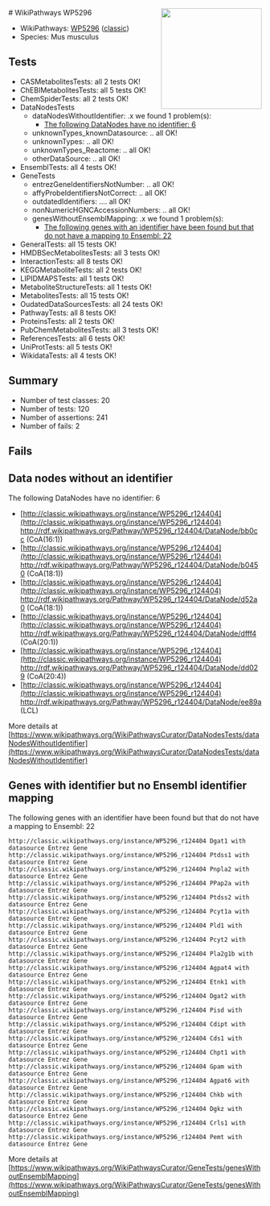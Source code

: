 <img style="float: right; width: 200px" src="https://upload.wikimedia.org/wikipedia/commons/thumb/8/83/Wplogo_with_text_500.png/640px-Wplogo_with_text_500.png" />
# WikiPathways WP5296

* WikiPathways: [WP5296](https://wikipathways.org/pathways/WP5296) ([classic](https://classic.wikipathways.org/instance/WP5296))
* Species: Mus musculus
## Tests
* CASMetabolitesTests: all 2 tests OK!
* ChEBIMetabolitesTests: all 5 tests OK!
* ChemSpiderTests: all 2 tests OK!
* DataNodesTests
    * dataNodesWithoutIdentifier: .x we found 1 problem(s):
        * [The following DataNodes have no identifier: 6](#d2d32fa5)
    * unknownTypes_knownDatasource: .. all OK!
    * unknownTypes: .. all OK!
    * unknownTypes_Reactome: .. all OK!
    * otherDataSource: .. all OK!
* EnsemblTests: all 4 tests OK!
* GeneTests
    * entrezGeneIdentifiersNotNumber: .. all OK!
    * affyProbeIdentifiersNotCorrect: .. all OK!
    * outdatedIdentifiers: .... all OK!
    * nonNumericHGNCAccessionNumbers: .. all OK!
    * genesWithoutEnsemblMapping: .x we found 1 problem(s):
        * [The following genes with an identifier have been found but that do not have a mapping to Ensembl: 22](#c4e5432e)
* GeneralTests: all 15 tests OK!
* HMDBSecMetabolitesTests: all 3 tests OK!
* InteractionTests: all 8 tests OK!
* KEGGMetaboliteTests: all 2 tests OK!
* LIPIDMAPSTests: all 1 tests OK!
* MetaboliteStructureTests: all 1 tests OK!
* MetabolitesTests: all 15 tests OK!
* OudatedDataSourcesTests: all 24 tests OK!
* PathwayTests: all 8 tests OK!
* ProteinsTests: all 2 tests OK!
* PubChemMetabolitesTests: all 3 tests OK!
* ReferencesTests: all 6 tests OK!
* UniProtTests: all 5 tests OK!
* WikidataTests: all 4 tests OK!


## Summary

* Number of test classes: 20
* Number of tests: 120
* Number of assertions: 241
* Number of fails: 2

## Fails

<a name="d2d32fa5" />

## Data nodes without an identifier

The following DataNodes have no identifier: 6

* [http://classic.wikipathways.org/instance/WP5296_r124404](http://classic.wikipathways.org/instance/WP5296_r124404) http://rdf.wikipathways.org/Pathway/WP5296_r124404/DataNode/bb0cc (CoA(16:1))
* [http://classic.wikipathways.org/instance/WP5296_r124404](http://classic.wikipathways.org/instance/WP5296_r124404) http://rdf.wikipathways.org/Pathway/WP5296_r124404/DataNode/b0450 (CoA(18:1))
* [http://classic.wikipathways.org/instance/WP5296_r124404](http://classic.wikipathways.org/instance/WP5296_r124404) http://rdf.wikipathways.org/Pathway/WP5296_r124404/DataNode/d52a0 (CoA(18:1))
* [http://classic.wikipathways.org/instance/WP5296_r124404](http://classic.wikipathways.org/instance/WP5296_r124404) http://rdf.wikipathways.org/Pathway/WP5296_r124404/DataNode/dfff4 (CoA(20:1))
* [http://classic.wikipathways.org/instance/WP5296_r124404](http://classic.wikipathways.org/instance/WP5296_r124404) http://rdf.wikipathways.org/Pathway/WP5296_r124404/DataNode/dd029 (CoA(20:4))
* [http://classic.wikipathways.org/instance/WP5296_r124404](http://classic.wikipathways.org/instance/WP5296_r124404) http://rdf.wikipathways.org/Pathway/WP5296_r124404/DataNode/ee89a (LCL)


More details at [https://www.wikipathways.org/WikiPathwaysCurator/DataNodesTests/dataNodesWithoutIdentifier](https://www.wikipathways.org/WikiPathwaysCurator/DataNodesTests/dataNodesWithoutIdentifier)

<a name="c4e5432e" />

## Genes with identifier but no Ensembl identifier mapping

The following genes with an identifier have been found but that do not have a mapping to Ensembl: 22
```
http://classic.wikipathways.org/instance/WP5296_r124404 Dgat1 with datasource Entrez Gene
http://classic.wikipathways.org/instance/WP5296_r124404 Ptdss1 with datasource Entrez Gene
http://classic.wikipathways.org/instance/WP5296_r124404 Pnpla2 with datasource Entrez Gene
http://classic.wikipathways.org/instance/WP5296_r124404 PPap2a with datasource Entrez Gene
http://classic.wikipathways.org/instance/WP5296_r124404 Ptdss2 with datasource Entrez Gene
http://classic.wikipathways.org/instance/WP5296_r124404 Pcyt1a with datasource Entrez Gene
http://classic.wikipathways.org/instance/WP5296_r124404 Pld1 with datasource Entrez Gene
http://classic.wikipathways.org/instance/WP5296_r124404 Pcyt2 with datasource Entrez Gene
http://classic.wikipathways.org/instance/WP5296_r124404 Pla2g1b with datasource Entrez Gene
http://classic.wikipathways.org/instance/WP5296_r124404 Agpat4 with datasource Entrez Gene
http://classic.wikipathways.org/instance/WP5296_r124404 Etnk1 with datasource Entrez Gene
http://classic.wikipathways.org/instance/WP5296_r124404 Dgat2 with datasource Entrez Gene
http://classic.wikipathways.org/instance/WP5296_r124404 Pisd with datasource Entrez Gene
http://classic.wikipathways.org/instance/WP5296_r124404 Cdipt with datasource Entrez Gene
http://classic.wikipathways.org/instance/WP5296_r124404 Cds1 with datasource Entrez Gene
http://classic.wikipathways.org/instance/WP5296_r124404 Chpt1 with datasource Entrez Gene
http://classic.wikipathways.org/instance/WP5296_r124404 Gpam with datasource Entrez Gene
http://classic.wikipathways.org/instance/WP5296_r124404 Agpat6 with datasource Entrez Gene
http://classic.wikipathways.org/instance/WP5296_r124404 Chkb with datasource Entrez Gene
http://classic.wikipathways.org/instance/WP5296_r124404 Dgkz with datasource Entrez Gene
http://classic.wikipathways.org/instance/WP5296_r124404 Crls1 with datasource Entrez Gene
http://classic.wikipathways.org/instance/WP5296_r124404 Pemt with datasource Entrez Gene
```

More details at [https://www.wikipathways.org/WikiPathwaysCurator/GeneTests/genesWithoutEnsemblMapping](https://www.wikipathways.org/WikiPathwaysCurator/GeneTests/genesWithoutEnsemblMapping)

